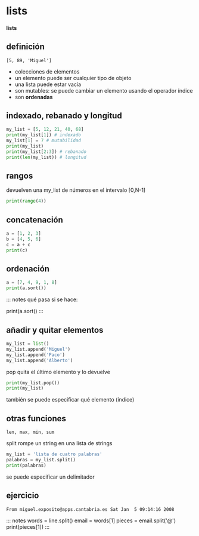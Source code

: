 # lists
#### lists

## definición

`[5, 89, 'Miguel']`

- colecciones de elementos
- un elemento puede ser cualquier tipo de objeto
- una lista puede estar vacía
- son mutables: se puede cambiar un elemento usando el operador índice
- son **ordenadas**

## indexado, rebanado y longitud
~~~python
my_list = [5, 12, 21, 40, 68]
print(my_list[1]) # indexado
my_list[1] = 7 # mutabilidad
print(my_list)
print(my_list[2:3]) # rebanado
print(len(my_list)) # longitud
~~~

## rangos

devuelven una my_list de números en el intervalo [0,N-1]

~~~python
print(range(4))
~~~

## concatenación

~~~~python
a = [1, 2, 3]
b = [4, 5, 6]
c = a + c
print(c)
~~~~

## ordenación

~~~~python
a = [7, 4, 9, 1, 8]
print(a.sort())
~~~~

::: notes
qué pasa si se hace:

print(a.sort()
:::

## añadir y quitar elementos

~~~~python
my_list = list()
my_list.append('Miguel')
my_list.append('Paco')
my_list.append('Alberto')
~~~~
pop quita el último elemento y lo devuelve

~~~~python
print(my_list.pop())
print(my_list)
~~~~

también se puede especificar qué elemento (índice)

## otras funciones

`len, max, min, sum`

split rompe un string en una lista de strings

~~~~python
my_list = 'lista de cuatro palabras'
palabras = my_list.split()
print(palabras)
~~~~

se puede especificar un delimitador

## ejercicio

`From miguel.exposito@apps.cantabria.es Sat Jan  5 09:14:16 2008`

::: notes
words = line.split()
email = words[1]
pieces = email.split('@')
print(pieces[1])
:::

